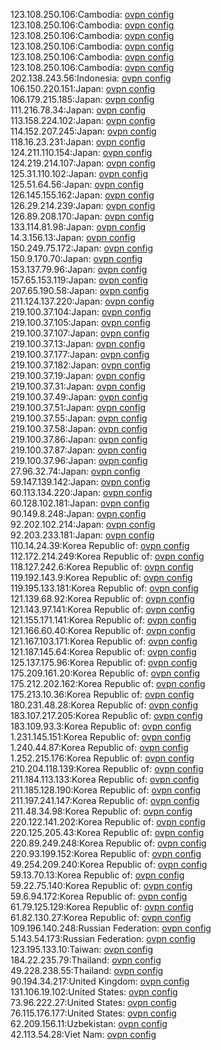 123.108.250.106:Cambodia: [ovpn config](vpn/123_108_250_106.ovpn)  
123.108.250.106:Cambodia: [ovpn config](vpn/123_108_250_106.ovpn)  
123.108.250.106:Cambodia: [ovpn config](vpn/123_108_250_106.ovpn)  
123.108.250.106:Cambodia: [ovpn config](vpn/123_108_250_106.ovpn)  
123.108.250.106:Cambodia: [ovpn config](vpn/123_108_250_106.ovpn)  
123.108.250.106:Cambodia: [ovpn config](vpn/123_108_250_106.ovpn)  
202.138.243.56:Indonesia: [ovpn config](vpn/202_138_243_56.ovpn)  
106.150.220.151:Japan: [ovpn config](vpn/106_150_220_151.ovpn)  
106.179.215.185:Japan: [ovpn config](vpn/106_179_215_185.ovpn)  
111.216.78.34:Japan: [ovpn config](vpn/111_216_78_34.ovpn)  
113.158.224.102:Japan: [ovpn config](vpn/113_158_224_102.ovpn)  
114.152.207.245:Japan: [ovpn config](vpn/114_152_207_245.ovpn)  
118.16.23.231:Japan: [ovpn config](vpn/118_16_23_231.ovpn)  
124.211.110.154:Japan: [ovpn config](vpn/124_211_110_154.ovpn)  
124.219.214.107:Japan: [ovpn config](vpn/124_219_214_107.ovpn)  
125.31.110.102:Japan: [ovpn config](vpn/125_31_110_102.ovpn)  
125.51.64.56:Japan: [ovpn config](vpn/125_51_64_56.ovpn)  
126.145.155.162:Japan: [ovpn config](vpn/126_145_155_162.ovpn)  
126.29.214.239:Japan: [ovpn config](vpn/126_29_214_239.ovpn)  
126.89.208.170:Japan: [ovpn config](vpn/126_89_208_170.ovpn)  
133.114.81.98:Japan: [ovpn config](vpn/133_114_81_98.ovpn)  
14.3.156.13:Japan: [ovpn config](vpn/14_3_156_13.ovpn)  
150.249.75.172:Japan: [ovpn config](vpn/150_249_75_172.ovpn)  
150.9.170.70:Japan: [ovpn config](vpn/150_9_170_70.ovpn)  
153.137.79.96:Japan: [ovpn config](vpn/153_137_79_96.ovpn)  
157.65.153.119:Japan: [ovpn config](vpn/157_65_153_119.ovpn)  
207.65.190.58:Japan: [ovpn config](vpn/207_65_190_58.ovpn)  
211.124.137.220:Japan: [ovpn config](vpn/211_124_137_220.ovpn)  
219.100.37.104:Japan: [ovpn config](vpn/219_100_37_104.ovpn)  
219.100.37.105:Japan: [ovpn config](vpn/219_100_37_105.ovpn)  
219.100.37.107:Japan: [ovpn config](vpn/219_100_37_107.ovpn)  
219.100.37.13:Japan: [ovpn config](vpn/219_100_37_13.ovpn)  
219.100.37.177:Japan: [ovpn config](vpn/219_100_37_177.ovpn)  
219.100.37.182:Japan: [ovpn config](vpn/219_100_37_182.ovpn)  
219.100.37.19:Japan: [ovpn config](vpn/219_100_37_19.ovpn)  
219.100.37.31:Japan: [ovpn config](vpn/219_100_37_31.ovpn)  
219.100.37.49:Japan: [ovpn config](vpn/219_100_37_49.ovpn)  
219.100.37.51:Japan: [ovpn config](vpn/219_100_37_51.ovpn)  
219.100.37.55:Japan: [ovpn config](vpn/219_100_37_55.ovpn)  
219.100.37.58:Japan: [ovpn config](vpn/219_100_37_58.ovpn)  
219.100.37.86:Japan: [ovpn config](vpn/219_100_37_86.ovpn)  
219.100.37.87:Japan: [ovpn config](vpn/219_100_37_87.ovpn)  
219.100.37.96:Japan: [ovpn config](vpn/219_100_37_96.ovpn)  
27.96.32.74:Japan: [ovpn config](vpn/27_96_32_74.ovpn)  
59.147.139.142:Japan: [ovpn config](vpn/59_147_139_142.ovpn)  
60.113.134.220:Japan: [ovpn config](vpn/60_113_134_220.ovpn)  
60.128.102.181:Japan: [ovpn config](vpn/60_128_102_181.ovpn)  
90.149.8.248:Japan: [ovpn config](vpn/90_149_8_248.ovpn)  
92.202.102.214:Japan: [ovpn config](vpn/92_202_102_214.ovpn)  
92.203.233.181:Japan: [ovpn config](vpn/92_203_233_181.ovpn)  
110.14.24.39:Korea Republic of: [ovpn config](vpn/110_14_24_39.ovpn)  
112.172.214.249:Korea Republic of: [ovpn config](vpn/112_172_214_249.ovpn)  
118.127.242.6:Korea Republic of: [ovpn config](vpn/118_127_242_6.ovpn)  
119.192.143.9:Korea Republic of: [ovpn config](vpn/119_192_143_9.ovpn)  
119.195.133.181:Korea Republic of: [ovpn config](vpn/119_195_133_181.ovpn)  
121.139.68.92:Korea Republic of: [ovpn config](vpn/121_139_68_92.ovpn)  
121.143.97.141:Korea Republic of: [ovpn config](vpn/121_143_97_141.ovpn)  
121.155.171.141:Korea Republic of: [ovpn config](vpn/121_155_171_141.ovpn)  
121.166.60.40:Korea Republic of: [ovpn config](vpn/121_166_60_40.ovpn)  
121.167.103.171:Korea Republic of: [ovpn config](vpn/121_167_103_171.ovpn)  
121.187.145.64:Korea Republic of: [ovpn config](vpn/121_187_145_64.ovpn)  
125.137.175.96:Korea Republic of: [ovpn config](vpn/125_137_175_96.ovpn)  
175.209.161.20:Korea Republic of: [ovpn config](vpn/175_209_161_20.ovpn)  
175.212.202.162:Korea Republic of: [ovpn config](vpn/175_212_202_162.ovpn)  
175.213.10.36:Korea Republic of: [ovpn config](vpn/175_213_10_36.ovpn)  
180.231.48.28:Korea Republic of: [ovpn config](vpn/180_231_48_28.ovpn)  
183.107.217.205:Korea Republic of: [ovpn config](vpn/183_107_217_205.ovpn)  
183.109.93.3:Korea Republic of: [ovpn config](vpn/183_109_93_3.ovpn)  
1.231.145.151:Korea Republic of: [ovpn config](vpn/1_231_145_151.ovpn)  
1.240.44.87:Korea Republic of: [ovpn config](vpn/1_240_44_87.ovpn)  
1.252.215.176:Korea Republic of: [ovpn config](vpn/1_252_215_176.ovpn)  
210.204.118.139:Korea Republic of: [ovpn config](vpn/210_204_118_139.ovpn)  
211.184.113.133:Korea Republic of: [ovpn config](vpn/211_184_113_133.ovpn)  
211.185.128.190:Korea Republic of: [ovpn config](vpn/211_185_128_190.ovpn)  
211.197.241.147:Korea Republic of: [ovpn config](vpn/211_197_241_147.ovpn)  
211.48.34.98:Korea Republic of: [ovpn config](vpn/211_48_34_98.ovpn)  
220.122.141.202:Korea Republic of: [ovpn config](vpn/220_122_141_202.ovpn)  
220.125.205.43:Korea Republic of: [ovpn config](vpn/220_125_205_43.ovpn)  
220.89.249.248:Korea Republic of: [ovpn config](vpn/220_89_249_248.ovpn)  
220.93.199.152:Korea Republic of: [ovpn config](vpn/220_93_199_152.ovpn)  
49.254.209.240:Korea Republic of: [ovpn config](vpn/49_254_209_240.ovpn)  
59.13.70.13:Korea Republic of: [ovpn config](vpn/59_13_70_13.ovpn)  
59.22.75.140:Korea Republic of: [ovpn config](vpn/59_22_75_140.ovpn)  
59.6.94.172:Korea Republic of: [ovpn config](vpn/59_6_94_172.ovpn)  
61.79.125.129:Korea Republic of: [ovpn config](vpn/61_79_125_129.ovpn)  
61.82.130.27:Korea Republic of: [ovpn config](vpn/61_82_130_27.ovpn)  
109.196.140.248:Russian Federation: [ovpn config](vpn/109_196_140_248.ovpn)  
5.143.54.173:Russian Federation: [ovpn config](vpn/5_143_54_173.ovpn)  
123.195.133.10:Taiwan: [ovpn config](vpn/123_195_133_10.ovpn)  
184.22.235.79:Thailand: [ovpn config](vpn/184_22_235_79.ovpn)  
49.228.238.55:Thailand: [ovpn config](vpn/49_228_238_55.ovpn)  
90.194.34.217:United Kingdom: [ovpn config](vpn/90_194_34_217.ovpn)  
131.106.19.102:United States: [ovpn config](vpn/131_106_19_102.ovpn)  
73.96.222.27:United States: [ovpn config](vpn/73_96_222_27.ovpn)  
76.115.176.177:United States: [ovpn config](vpn/76_115_176_177.ovpn)  
62.209.156.11:Uzbekistan: [ovpn config](vpn/62_209_156_11.ovpn)  
42.113.54.28:Viet Nam: [ovpn config](vpn/42_113_54_28.ovpn)  
